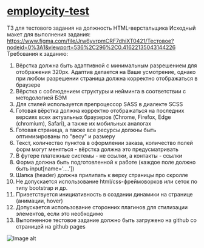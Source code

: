 # [employcity-test](https://employcity-test.vercel.app/)

ТЗ для тестового задания на должность HTML-верстальщика
Исходный макет для выполнения задания:
https://www.figma.com/file/Jrw6yvrpmCRF7dhiXT0421/Тестовое?nodeid=0%3A1&viewport=536%2C296%2C0.41622135043144226
Требования к заданию:
1. Вёрстка должна быть адаптивной с минимальным разрешением для отображения 320px. Адаптив
делается на Ваше усмотрение, однако при любом разрешении страница должна корректно отображаться в
браузере
2. Вёрстка с соблюдением структуры и нейминга в соответствии с методологией БЭМ
3. Для стилей используется препроцессор SASS в диалекте SCSS
4. Готовая вёрстка должна корректно отображаться на последних версиях всех актуальных браузеров
(Chrome, Firefox, Edge (chromium), Safari), а также их мобильных аналогах
5. Готовая страница, а также все ресурсы должны быть оптимизированы по "весу" и размеру
6. Текст, количество пунктов в оформлении заказа, количество полей форм могут меняться - вёрстка
должна это предусматривать
7. В футере платежные системы - не ссылки, а контакты - ссылки
8. Форма должна быть подготовленной к работе (каждое поле должно быть input[name='....'])
9. Шапка (header) должна прилипать к верху страницы про скролле
10. Не допускается использование html/css-фреймоворков или сеток по типу bootstrap и др.
11. Приветствуется инициативность в создании динамики на странице (анимации, hover)
12. Допускается использование сторонних плагинов для стилизации элементов, если это необходимо
13. Выполненное тестовое задание должно быть загружено на github со страницей на github pages

![Image alt](https://github.com/AlexandrKarpovich/employcity-test/blob/master/public/demo.jpg)